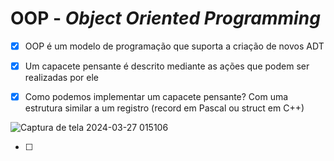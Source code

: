 # OOP - *Object Oriented Programming*

- [x] OOP é um modelo de programação que suporta a criação de novos ADT
- [x] Um capacete pensante é descrito mediante as ações que podem ser realizadas por ele
- [x] Como podemos implementar um capacete pensante?
        Com uma estrutura similar a um registro (record em Pascal ou struct em C++)

      
![Captura de tela 2024-03-27 015106](https://github.com/NataliaPLeone/AED/assets/119025431/7c52e216-84b8-49b2-80bf-97874276d22c)

- [ ]
